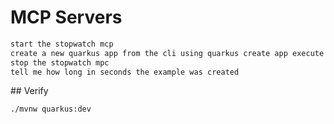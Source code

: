 # MCP Servers

```bash
start the stopwatch mcp
create a new quarkus app from the cli using quarkus create app execute this command from the folder: demos/demo_06_mcp
stop the stopwatch mpc
tell me how long in seconds the example was created
```

## Verify

```bash
./mvnw quarkus:dev
```